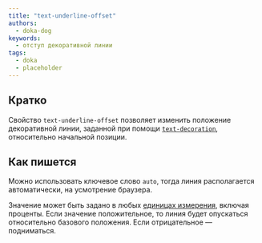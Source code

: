 ```yaml
---
title: "text-underline-offset"
authors:
  - doka-dog
keywords:
  - отступ декоративной линии
tags:
  - doka
  - placeholder
---
```


## Кратко

Свойство `text-underline-offset` позволяет изменить положение декоративной линии, заданной при помощи [`text-decoration`](/css/text-decoration), относительно начальной позиции.

## Как пишется

Можно использовать ключевое слово `auto`, тогда линия располагается автоматически, на усмотрение браузера.

Значение может быть задано в любых [единицах измерения](/css/numeric-types), включая проценты. Если значение положительное, то линия будет опускаться относительно базового положения. Если отрицательное — подниматься.
